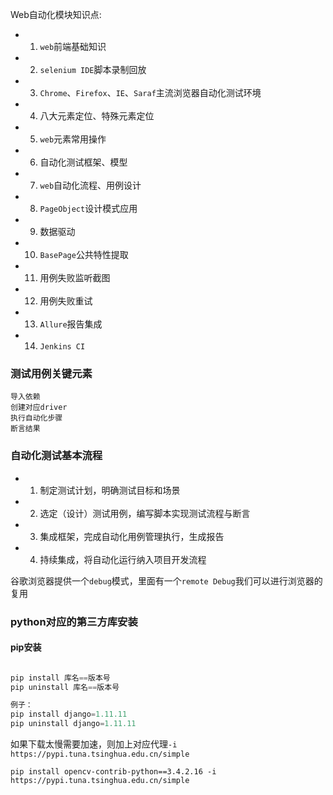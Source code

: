 
Web自动化模块知识点:
- 1. `web`前端基础知识
- 2. `selenium IDE`脚本录制回放
- 3. `Chrome`、`Firefox`、`IE`、`Saraf`主流浏览器自动化测试环境
- 4. 八大元素定位、特殊元素定位
- 5. `web`元素常用操作
- 6. 自动化测试框架、模型
- 7. `web`自动化流程、用例设计
- 8. `PageObject`设计模式应用
- 9. 数据驱动
- 10. `BasePage`公共特性提取
- 11. 用例失败监听截图
- 12. 用例失败重试
- 13. `Allure`报告集成
- 14. `Jenkins CI`


### 测试用例关键元素
```
导入依赖
创建对应driver
执行自动化步骤
断言结果
```

### 自动化测试基本流程
- 1. 制定测试计划，明确测试目标和场景
- 2. 选定（设计）测试用例，编写脚本实现测试流程与断言
- 3. 集成框架，完成自动化用例管理执行，生成报告
- 4. 持续集成，将自动化运行纳入项目开发流程

谷歌浏览器提供一个`debug`模式，里面有一个`remote Debug`我们可以进行浏览器的复用


### python对应的第三方库安装
#### pip安装
```python

pip install 库名==版本号
pip uninstall 库名==版本号

例子：
pip install django=1.11.11
pip uninstall django=1.11.11
```

如果下载太慢需要加速，则加上对应代理`-i https://pypi.tuna.tsinghua.edu.cn/simple`

```shell
pip install opencv-contrib-python==3.4.2.16 -i https://pypi.tuna.tsinghua.edu.cn/simple
```